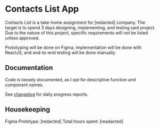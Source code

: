 # Contacts List App
Contacts List is a take-home assignment for [redacted] company. The target is to spend 3 days designing, implementing, and testing said project. Due to the nature of this project, specific requirements will not be listed unless approved.

Prototyping will be done on Figma, implementation will be done with ReactJS, and end-to-end testing will be done manually.


## Documentation
Code is loosely documented, as I opt for descriptive function and component names.

See [changelog](./CHANGELOG.md) for daily progress reports.


## Housekeeping
Figma Prototype: [redacted]
Total hours spent: [readacted]